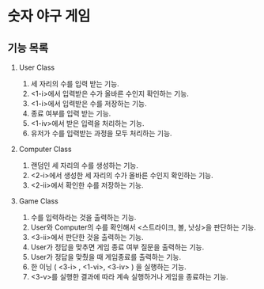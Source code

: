 # 숫자 야구 게임


## 기능 목록 

1. User Class
    1. 세 자리의 수를 입력 받는 기능. 
    2. <1-i>에서 입력받은 수가 올바른 수인지 확인하는 기능.
    3. <1-i>에서 입력받은 수를 저장하는 기능.
    4. 종료 여부를 입력 받는 기능.
    5. <1-iv>에서 받은 입력을 처리하는 기능.
    6. 유저가 수를 입력받는 과정을 모두 처리하는 기능.

2. Computer Class
    1. 랜덤인 세 자리의 수를 생성하는 기능.
    2. <2-i>에서 생성한 세 자리의 수가 올바른 수인지 확인하는 기능.
    3. <2-ii>에서 확인한 수를 저장하는 기능.
    

3. Game Class
    1. 수를 입력하라는 것을 출력하는 기능.
    2. User와 Computer의 수를 확인해서 <스트라이크, 볼, 낫싱>을 판단하는 기능.
    3. <3-ii>에서 판단한 것을 출력하는 기능.
    4. User가 정답을 맞추면 게임 종료 여부 질문을 출력하는 기능.
    5. User가 정답을 맞췄을 때 게임종료를 출력하는 기능.
    5. 한 이닝 ( <3-i> , <1-vi>, <3-iv> ) 을 실행하는 기능.
    6. <3-v>를 실행한 결과에 따라 계속 실행하거나 게임을 종료하는 기능.